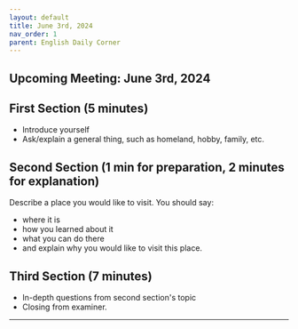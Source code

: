 ```yaml
---
layout: default
title: June 3rd, 2024
nav_order: 1
parent: English Daily Corner
---
```


## Upcoming Meeting: **June 3rd, 2024**

## First Section (5 minutes)
- Introduce yourself
- Ask/explain a general thing, such as homeland, hobby, family, etc.

## Second Section (1 min for preparation, 2 minutes for explanation)
Describe a place you would like to visit. You should say:
- where it is
- how you learned about it
- what you can do there
- and explain why you would like to visit this place.

## Third Section (7 minutes)
- In-depth questions from second section's topic
- Closing from examiner.

----

